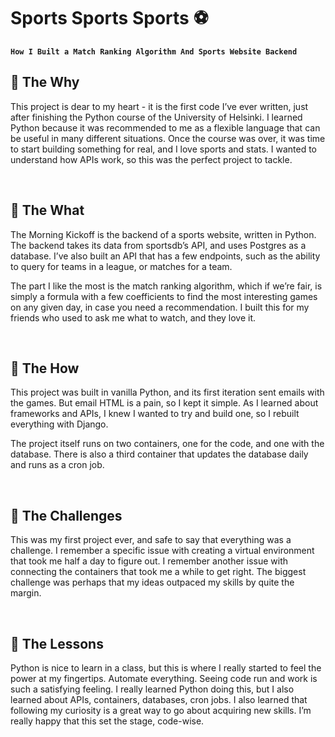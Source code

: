 # Sports Sports Sports ⚽

**`How I Built a Match Ranking Algorithm And Sports Website Backend`**
   </br>

## 📜 The Why
This project is dear to my heart - it is the first code I’ve ever written, just after finishing the Python course of the University of Helsinki. I learned Python because it was recommended to me as a flexible language that can be useful in many different situations. Once the course was over, it was time to start building something for real, and I love sports and stats. I wanted to understand how APIs work, so this was the perfect project to tackle.

   </br>

## 📜 The What
The Morning Kickoff is the backend of a sports website, written in Python. The backend takes its data from sportsdb’s API, and uses Postgres as a database. I’ve also built an API that has a few endpoints, such as the ability to query for teams in a league, or matches for a team. 

The part I like the most is the match ranking algorithm, which if we’re fair, is simply a formula with a few coefficients to find the most interesting games on any given day, in case you need a recommendation. I built this for my friends who used to ask me what to watch, and they love it.

   </br>

## 📜 The How
This project was built in vanilla Python, and its first iteration sent emails with the games. But email HTML is a pain, so I kept it simple. As I learned about frameworks and APIs, I knew I wanted to try and build one, so I rebuilt everything with Django. 

The project itself runs on two containers, one for the code, and one with the database. There is also a third container that updates the database daily and runs as a cron job.

   </br>

## 📜 The Challenges
This was my first project ever, and safe to say that everything was a challenge. I remember a specific issue with creating a virtual environment that took me half a day to figure out. I remember another issue with connecting the containers that took me a while to get right. The biggest challenge was perhaps that my ideas outpaced my skills by quite the margin.

   </br>

## 📜 The Lessons
Python is nice to learn in a class, but this is where I really started to feel the power at my fingertips. Automate everything. Seeing code run and work is such a satisfying feeling. I really learned Python doing this, but I also learned about APIs, containers, databases, cron jobs. I also learned that following my curiosity is a great way to go about acquiring new skills. I’m really happy that this set the stage, code-wise.

   </br>

